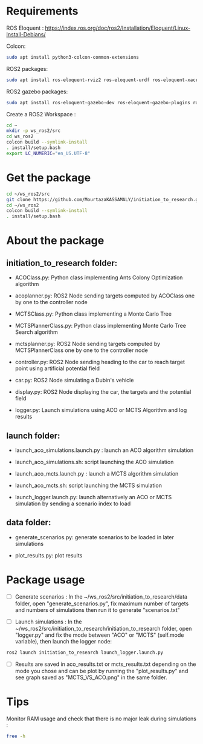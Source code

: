 # Requirements

ROS Eloquent : https://index.ros.org/doc/ros2/Installation/Eloquent/Linux-Install-Debians/

Colcon: 

``` bash
sudo apt install python3-colcon-common-extensions
```

ROS2 packages: 

``` bash
sudo apt install ros-eloquent-rviz2 ros-eloquent-urdf ros-eloquent-xacro ros-eloquent-robot-state-publisher ros-eloquent-joint-state-publisher-gui
```

ROS2 gazebo packages: 

``` bash
sudo apt install ros-eloquent-gazebo-dev ros-eloquent-gazebo-plugins ros-eloquent-gazebo-ros ros-eloquent-rqt-robot-steering
```

Create a ROS2 Workspace : 

``` bash
cd ~
mkdir -p ws_ros2/src
cd ws_ros2
colcon build --symlink-install
. install/setup.bash
export LC_NUMERIC="en_US.UTF-8"
```

# Get the package

``` bash
cd ~/ws_ros2/src
git clone https://github.com/MourtazaKASSAMALY/initiation_to_research.git
cd ~/ws_ros2
colcon build --symlink-install
. install/setup.bash
```

# About the package

## initiation_to_research folder:

* ACOClass.py: Python class implementing Ants Colony Optimization algorithm
* acoplanner.py: ROS2 Node sending targets computed by ACOClass one by one to the controller node

* MCTSClass.py: Python class implementing a Monte Carlo Tree
* MCTSPlannerClass.py: Python class implementing Monte Carlo Tree Search algorithm
* mctsplanner.py: ROS2 Node sending targets computed by MCTSPlannerClass one by one to the controller node

* controller.py: ROS2 Node sending heading to the car to reach target point using artificial potential field
* car.py: ROS2 Node simulating a Dubin's vehicle

* display.py: ROS2 Node displaying the car, the targets and the potential field
* logger.py: Launch simulations using ACO or MCTS Algorithm and log results

## launch folder:

* launch_aco_simulations.launch.py : launch an ACO algorithm simulation
* launch_aco_simulations.sh: script launching the ACO simulation

* launch_aco_mcts.launch.py : launch a MCTS algorithm simulation
* launch_aco_mcts.sh: script launching the MCTS simulation
 
* launch_logger.launch.py: launch alternatively an ACO or MCTS simulation by sending a scenario index to load

## data folder: 

* generate_scenarios.py: generate scenarios to be loaded in later simulations

* plot_results.py: plot results

# Package usage

- [ ] Generate scenarios : In the ~/ws_ros2/src/initiation_to_research/data folder, open "generate_scenarios.py", fix maximum number of targets and numbers of simulations then run it to generate "scenarios.txt"

- [ ] Launch simulations : In the ~/ws_ros2/src/initiation_to_research/initiation_to_research folder, open "logger.py" and fix the mode between "ACO" or "MCTS" (self.mode variable), then launch the logger node: 

``` bash
ros2 launch initiation_to_research launch_logger.launch.py
```

- [ ] Results are saved in aco_results.txt or mcts_results.txt depending on the mode you chose and can be plot by running the "plot_results.py" and see graph saved as "MCTS_VS_ACO.png" in the same folder.

# Tips

Monitor RAM usage and check that there is no major leak during simulations :

``` bash
free -h 
```
